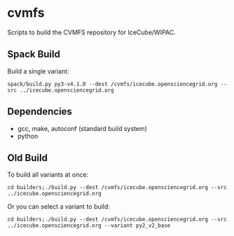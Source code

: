 # cvmfs
Scripts to build the CVMFS repository for IceCube/WIPAC.

## Spack Build

Build a single variant:

`spack/build.py py3-v4.1.0 --dest /cvmfs/icecube.opensciencegrid.org --src ../icecube.opensciencegrid.org`

## Dependencies

* gcc, make, autoconf (standard build system)
* python

## Old Build

To build all variants at once:

`cd builders;./build.py --dest /cvmfs/icecube.opensciencegrid.org --src ../icecube.opensciencegrid.org`

Or you can select a variant to build:

`cd builders;./build.py --dest /cvmfs/icecube.opensciencegrid.org --src ../icecube.opensciencegrid.org --variant py2_v2_base`
